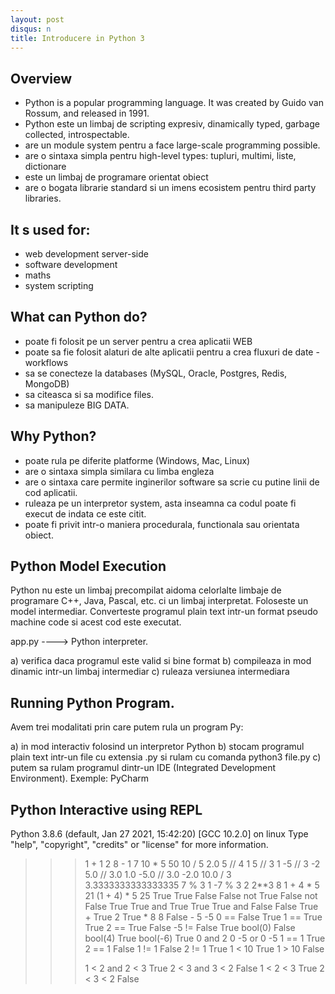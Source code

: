 ```yaml
---
layout: post
disqus: n
title: Introducere in Python 3
---
```


## Overview

- Python is a popular programming language. It was created by Guido van Rossum, and released in 1991.
- Python este un limbaj de scripting expresiv, dinamically typed, garbage collected, introspectable.
- are un module system pentru a face large-scale programming possible.
- are o sintaxa simpla pentru high-level types: tupluri, multimi, liste, dictionare
- este un limbaj de programare orientat obiect
- are o bogata librarie standard si un imens ecosistem pentru third party libraries.

## It s used for:
- web development server-side
- software development
- maths
- system scripting

## What can Python do?

- poate fi folosit pe un server pentru a crea aplicatii WEB
- poate sa fie folosit alaturi de alte aplicatii pentru a crea fluxuri de date - workflows
- sa se conecteze la databases (MySQL, Oracle, Postgres, Redis, MongoDB)
- sa citeasca si sa modifice files.
- sa manipuleze BIG DATA.

## Why Python?
- poate rula pe diferite platforme (Windows, Mac, Linux)
- are o sintaxa simpla similara cu limba engleza
- are o sintaxa care permite inginerilor software sa scrie cu putine linii de cod aplicatii.
- ruleaza pe un interpretor system, asta inseamna ca codul poate fi execut de indata ce este citit.
- poate fi privit intr-o maniera procedurala, functionala sau orientata obiect.

## Python Model Execution

Python nu este un limbaj precompilat aidoma celorlalte limbaje de programare C++, Java, Pascal, etc. ci un limbaj interpretat. Foloseste un model intermediar. Converteste programul plain text intr-un format pseudo machine code si acest cod este executat.

app.py  ----> Python interpreter.

a) verifica daca programul este valid si bine format
b) compileaza in mod dinamic intr-un limbaj intermediar
c) ruleaza versiunea intermediara

## Running Python Program.

Avem trei modalitati prin care putem rula un program Py:

a) in mod interactiv folosind un interpretor Python
b) stocam programul plain text intr-un file cu extensia .py si rulam cu comanda python3 file.py
c) putem sa rulam programul dintr-un IDE (Integrated Development Environment). Exemple: PyCharm

## Python Interactive using REPL

Python 3.8.6 (default, Jan 27 2021, 15:42:20)
[GCC 10.2.0] on linux
Type "help", "copyright", "credits" or "license" for more information.
>>> 1 + 1
2
>>> 8 - 1
7
>>> 10 * 5
50
>>> 10 / 5
2.0
>>> 5 // 4
1
>>> 5 // 3
1
>>> -5 // 3
-2
>>> 5.0 // 3.0
1.0
>>> -5.0 // 3.0
-2.0
>>> 10.0 / 3
3.3333333333333335
>>> 7 % 3
1
>>> -7 % 3
2
>>> 2**3
8
>>> 1 + 4 * 5
21
>>> (1 + 4) * 5
25
>>> True
True
>>> False
False
>>> not True
False
>>> not False
True
>>> True and True
True
>>> True and False
False
>>> True + True
2
>>> True * 8
8
>>> False - 5
-5
>>> 0 == False
True
>>> 1 == True
True
>>> 2 == True
False
>>> -5 != False
True
>>> bool(0)
False
>>> bool(4)
True
>>> bool(-6)
True
>>> 0 and 2
0
>>> -5 or 0
-5
>>> 1 == 1
True
>>> 2 == 1
False
>>> 1 != 1
False
>>> 2 != 1
True
>>> 1 < 10
True
>>> 1 > 10
False
>>>
>>> 1 < 2 and 2 < 3
True
>>> 2 < 3 and 3 < 2
False
>>> 1 < 2 < 3
True
>>> 2 < 3 < 2
False
